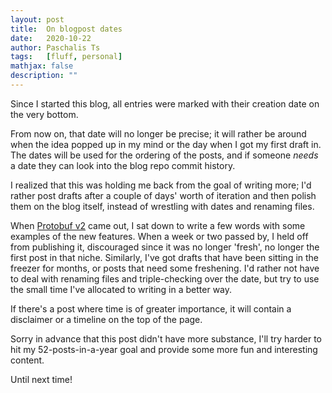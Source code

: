 ```yaml
---
layout: post
title:  On blogpost dates
date:   2020-10-22
author: Paschalis Ts
tags:   [fluff, personal]
mathjax: false
description: ""  
---
```


Since I started this blog, all entries were marked with their creation date on the very bottom.

From now on, that date will no longer be precise; it will rather be around when the idea popped up in my mind or the day when I got my first draft in. The dates will be used for the ordering of the posts, and if someone *needs* a date they can look into the blog repo commit history.

I realized that this was holding me back from the goal of writing more; I'd rather post drafts after a couple of days' worth of iteration and then polish them on the blog itself, instead of wrestling with dates and renaming files.

When [Protobuf v2](https://developers.google.com/protocol-buffers/docs/reference/proto2-spec) came out, I sat down to write a few words with some examples of the new features. When a week or two passed by, I held off from publishing it, discouraged since it was no longer 'fresh', no longer the first post in that niche. Similarly, I've got drafts that have been sitting in the freezer for months, or posts that need some freshening. I'd rather not have to deal with renaming files and triple-checking over the date, but try to use the small time I've allocated to writing in a better way.

If there's a post where time is of greater importance, it will contain a disclaimer or a timeline on the top of the page.

Sorry in advance that this post didn't have more substance, I'll try harder to hit my 52-posts-in-a-year goal and provide some more fun and interesting content.

Until next time!
